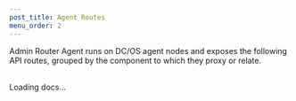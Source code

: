 ```yaml
---
post_title: Agent Routes
menu_order: 2
---
```


Admin Router Agent runs on DC/OS agent nodes and exposes the following API routes, grouped by the component to which they proxy or relate.

<br/>

<div id="html-include" class="html-include" data-api="/docs/1.9/api/nginx.agent.html">
	<div class="info" id="api_info">
		<div class="info_title">Loading docs...</div>
	<div class="info_description markdown"></div>
</div>
